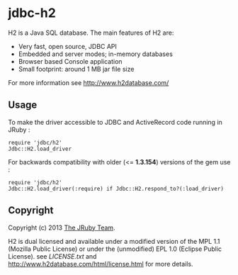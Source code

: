 # jdbc-h2

 H2 is a Java SQL database. The main features of H2 are:

 * Very fast, open source, JDBC API
 * Embedded and server modes; in-memory databases
 * Browser based Console application
 * Small footprint: around 1 MB jar file size

For more information see http://www.h2database.com/

## Usage

To make the driver accessible to JDBC and ActiveRecord code running in JRuby :

    require 'jdbc/h2'
    Jdbc::H2.load_driver

For backwards compatibility with older (<= **1.3.154**) versions of the gem use :

    require 'jdbc/h2'
    Jdbc::H2.load_driver(:require) if Jdbc::H2.respond_to?(:load_driver)

## Copyright

Copyright (c) 2013 [The JRuby Team](https://github.com/jruby).

H2 is dual licensed and available under a modified version of the MPL 1.1
(Mozilla Public License) or under the (unmodified) EPL 1.0 (Eclipse Public License).
see *LICENSE.txt* and http://www.h2database.com/html/license.html for more details.
